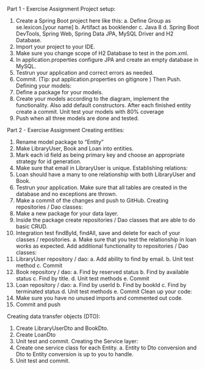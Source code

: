 Part 1 - Exercise Assignment
Project setup:
1. Create a Spring Boot project here like this:
   a. Define Group as se.lexicon.[your name]
   b. Artifact as booklender
   c. Java 8
   d. Spring Boot DevTools, Spring Web, Spring Data JPA, MySQL Driver and H2 Database.
2. Import your project to your IDE.
3. Make sure you change scope of H2 Database to test in the pom.xml.
4. In application.properties configure JPA and create an empty database in MySQL.
5. Testrun your application and correct errors as needed.
6. Commit. (Tip: put application.properties on gitignore ) Then Push.
   Defining your models:
1. Define a package for your models.
2. Create your models according to the diagram, implement the functionality.
   Also add default constructors.
   After each finished entity create a commit. Unit test your models with 80% coverage
3. Push when all three models are done and tested.

Part 2 - Exercise Assignment
Creating entities:
1. Rename model package to “Entity”
2. Make LibraryUser, Book and Loan into entities.
3. Mark each id field as being primary key and choose an appropriate strategy for id generation.
4. Make sure that email in LibraryUser is unique.
   Establishing relations:
1. Loan should have a many to one relationship with both LibraryUser and Book.
2. Testrun your application. Make sure that all tables are created in the database and no
   exceptions are thrown.
3. Make a commit of the changes and push to GitHub.
   Creating repositories / Dao classes:
1. Make a new package for your data layer.
2. Inside the package create repositories / Dao classes that are able to do basic CRUD.
3. Integration test findById, findAll, save and delete for each of your classes / repositories.
   a. Make sure that you test the relationship in loan works as expected.
   Add additional functionality to repositories / Dao classes:
1. LibraryUser repository / dao:
   a. Add ability to find by email.
   b. Unit test method
   c. Commit
2. Book repository / dao:
   a. Find by reserved status
   b. Find by available status
   c. Find by title.
   d. Unit test methods
   e. Commit
3. Loan repository / dao:
   a. Find by userId
   b. Find by bookId
   c. Find by terminated status
   d. Unit test methods
   e. Commit
   Clean up your code:
1. Make sure you have no unused imports and commented out code.
2. Commit and push

Creating data transfer objects (DTO):
1. Create LibraryUserDto and BookDto.
2. Create LoanDto
3. Unit test and commit. Creating the Service layer:
4. Create one service class for each Entity.
   a. Entity to Dto conversion and Dto to Entity conversion is up to you to handle.
5. Unit test and commit.